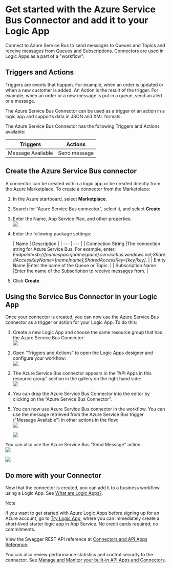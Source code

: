 <properties
   pageTitle="Using the Azure Service Bus Connector in Logic Apps | Microsoft Azure App Service"
   description="How to create and configure the Azure Service Bus Connector or API app and use it in a logic app in Azure App Service"
   services="app-service\logic"
   documentationCenter=".net,nodejs,java"
   authors="rajeshramabathiran"
   manager="dwrede"
   editor=""/>

<tags
   ms.service="app-service-logic"
   ms.devlang="multiple"
   ms.topic="article"
   ms.tgt_pltfrm="na"
   ms.workload="integration"
   ms.date="11/11/2015"
   ms.author="rajram"/>


# Get started with the Azure Service Bus Connector and add it to your Logic App
Connect to Azure Service Bus to send messages to Queues and Topics and receive messages from Queues and Subscriptions. Connectors are used in Logic Apps as a part of a "workflow". 

## Triggers and Actions
Triggers are events that happen. For example, when an order is updated or when a new customer is added. An Action is the result of the trigger. For example, when an order or a new message is put in a queue, send an alert or a message.  

The Azure Service Bus Connector can be used as a trigger or an action in a logic app and supports data in JSON and XML formats.

The Azure Service Bus Connector has the following Triggers and Actions available:

| Triggers | Actions |
| --- | --- |
| Message Available |Send message |

## Create the Azure Service Bus connector
A connector can be created within a logic app or be created directly from the Azure Marketplace. To create a connector from the Marketplace:  

1. In the Azure startboard, select **Marketplace**.
2. Search for “Azure Service Bus connector”, select it, and select **Create**.
3. Enter the Name, App Service Plan, and other properties:  
 ![][1]

4. Enter the following package settings:

   | Name | Description |
| --- | --- |
| Connection String |The connection string for Azure Service Bus. For example, enter: *Endpoint=sb://[namespace]namespace].servicebus.windows.net;SharedAccessKeyName=[name]name];SharedAccessKey=[key]key]*. |
| Entity Name |Enter the name of the Queue or Topic. |
| Subscription Name |Enter the name of the Subscription to receive messages from. |

5. Click **Create**.


## Using the Service Bus Connector in your Logic App
Once your connector is created, you can now use the Azure Service Bus connector as a trigger or action for your Logic App. To do this:

1. Create a new Logic App and choose the same resource group that has the Azure Service Bus Connector:  
![][2]

2. Open “Triggers and Actions” to open the Logic Apps designer and configure your workflow:  
![][3]

3. The Azure Service Bus connector appears in the “API Apps in this resource group” section in the gallery on the right hand side:  
 ![][4]

4. You can drop the Azure Service Bus Connector into the editor by clicking on the “Azure Service Bus Connector”.

5. You can now use Azure Service Bus connector in the workflow. You can use the message retrieved from the Azure Service Bus trigger ("Message Available") in other actions in the flow:  
![][5]  

   ![][6]


You can also use the Azure Service Bus "Send Message" action:  
![][7]  

![][8]

## Do more with your Connector
Now that the connector is created, you can add it to a business workflow using a Logic App. See [What are Logic Apps?](app-service-logic-what-are-logic-apps.md).

> [!NOTE]
> If you want to get started with Azure Logic Apps before signing up for an Azure account, go to [Try Logic App](https://tryappservice.azure.com/?appservice=logic), where you can immediately create a short-lived starter logic app in App Service. No credit cards required; no commitments.
> 
> 
View the Swagger REST API reference at [Connectors and API Apps Reference](http://go.microsoft.com/fwlink/p/?LinkId=529766).

You can also review performance statistics and control security to the connector. See [Manage and Monitor your built-in API Apps and Connectors](app-service-logic-monitor-your-connectors.md).

<!--Image references-->

[1]: ./media/app-service-logic-connector-azureservicebus/img1.PNG
[2]: ./media/app-service-logic-connector-azureservicebus/img2.PNG
[3]: ./media/app-service-logic-connector-azureservicebus/img3.png
[4]: ./media/app-service-logic-connector-azureservicebus/img4.PNG
[5]: ./media/app-service-logic-connector-azureservicebus/img5.PNG
[6]: ./media/app-service-logic-connector-azureservicebus/img6.PNG
[7]: ./media/app-service-logic-connector-azureservicebus/img7.PNG
[8]: ./media/app-service-logic-connector-azureservicebus/img8.PNG

